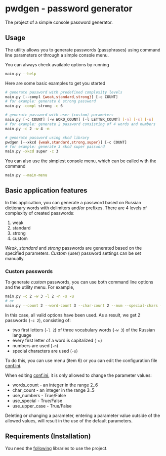 # pwdgen - password generator

The project of a simple console password generator.

## Usage
The utility allows you to generate passwords (passphrases) using command line parameters or through a simple console menu.

You can always check available options by running
```bash
main.py --help
```

Here are some basic examples to get you started

```bash
# generate password with predefined complexity levels
main.py [--compl {weak,standard,strong}] [-c COUNT]
# for example: generate 6 strong password
main.py -compl strong -c 6

# generate password with user (custom) parameters
main.py [-c COUNT] [-w WORD_COUNT] [-l LETTER_COUNT] [-n] [-s] [-u]
# for example: generate 2 password consisting of 4 words and numbers
main.py -c 2 -w 4 -n

# generate password using xkcd library
pwdgen [--xkcd {weak,standard,strong,super}] [-c COUNT]
# for example: generate 3 xkcd super password
main.py -xkcd super -c 3
```

You can also use the simplest console menu, which can be called with the command

```bash
main.py --main-menu
```

## Basic application features
In this application, you can generate a password based on Russian dictionary words with delimiters and/or prefixes. There are 4 levels of complexity of created passwords:
1. weak
2. standard
3. strong
4. custom

_Weak_, _standard_ and _strong_ passwords are generated based on the specified parameters. _Custom_ (user) password settings can be set manually.

### Custom passwords
To generate _custom_ passwords, you can use both command line options and the utility menu. For example, 
```bash
main.py -c 2 -w 3 -l 2 -n -s -u
# or
main.py --count 2 --word-count 3 --char-count 2 --num --special-chars --upper-case
```
In this case, all valid options have been used. As a result, we get 2 passwords (`-c 2`), consisting of:
- two first letters (`-l 2`) of three vocabulary words (`-w 3`) of the Russian language
- every first letter of a word is capitalized (`-u`)
- numbers are used (`-n`)
- special characters are used (`-s`)


To do this, you can use menu (item 6) or you can edit the configuration file [conf.ini](conf.ini).

When editing [conf.ini](conf.ini), it is only allowed to change the parameter values:
- words_count - an integer in the range 2..6
- char_count - an integer in the range 3..5
- use_numbers - True/False
- use_special - True/False
- use_upper_case - True/False

Deleting or changing a parameter, entering a parameter value outside of the allowed values, will result in the use of the default parameters.

## Requirements (Installation)
You need the [following](requirements.txt) libraries to use the project.
